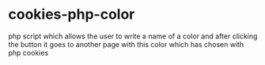 # cookies-php-color
php script which allows the user to write a name of a color and after clicking the button it goes to another page with this color which has chosen with php cookies
